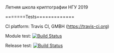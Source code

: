 Летняя школа криптографии НГУ 2019

=======Tests=============

CI platform: Travis CI, GMBH (https://travis-ci.org)

Module test: [![Build Status](https://travis-ci.org/ilipz/boolfun.svg?branch=test)](https://travis-ci.org/ilipz/boolfun)

Release test: [![Build Status](https://travis-ci.org/ilipz/boolfun.svg?branch=master)](https://travis-ci.org/ilipz/boolfun)

